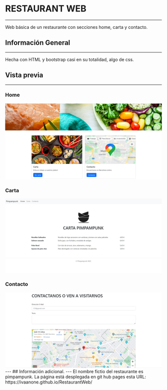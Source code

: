# RESTAURANT WEB
---
Web básica de un restaurante con secciones home, carta y contacto.



## Información General

---
Hecha con HTML y bootstrap casi en su totalidad, algo de css.

## Vista previa

---

### Home

<img src="/img/home.jpg" alt="muestra"/>

### Carta

<img src="/img/carta.jpg" alt="carta"/>

### Contacto

<img src="/img/contacto.jpg" alt="consola" alt="contacto"/>
---
## Información adicional.
---
El nombre fictio del restaurante es pimpampunk.
La página está desplegada en git hub pages esta URL:
https://ivaanone.github.io/RestaurantWeb/
